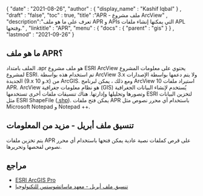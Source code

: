 {
  "date" : "2021-08-26",
  "author" : {
    "display_name" : "Kashif Iqbal"
} ,
  "draft" : "false",
  "toc" : true,
  "title" :"APR - ملف مشروع ArcView" ,
  "description":"تعرف على ما هو ملف APR و APIs التي يمكنها إنشاء ملفات APL وفتحها." ,
  "linktitle" : "APR",
  "menu" : {
    "docs" : {
      "parent" : "gis"
}
} ,
  "lastmod" : "2021-09-26"
}

## ما هو ملف APR؟

الملف بامتداد .apr هو ملف مشروع ESRI ArcView يحتوي على معلومات المشروع لمشروع ESRI. تم استخدام هذه بواسطة ArcView 3.x ولا يتم دعمها بواسطة الإصدارات الجديدة (9.x و 10.x) من ArcGIS. ومع ذلك ، يمكن لبرنامج ArcView 10 استيراد ملفات APR. ArcView هو نظام معلومات جغرافية (GIS) يُستخدم لإنشاء البيانات الجغرافية وتصورها وتحليلها وإدارتها. هناك تنسيقات ملفات أخرى تستخدمها ESRI لتخزين البيانات مثل ESRI ShapeFile ([.shp](/ar/gis/shp/)). يمكن فتح ملفات APR باستخدام أي محرر نصوص مثل Microsoft Notepad و Notepad ++.

## تنسيق ملف أبريل - مزيد من المعلومات

يتم تخزين ملفات APR على قرص كملفات نصية عادية يمكن فتحها باستخدام أي محرر نصوص لفحصها وتحريرها.

## مراجع ##

* [ESRI ArcGIS Pro](https://fileinfo.com/software/esri/arcgis_for_desktop)
* [تنسيق ملف أبريل - معهد ماساتشوستس للتكنولوجيا](http://kb.mit.edu/confluence/pages/viewpage.action?pageId=11338198)

